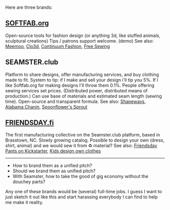 Here are three brands:

## [SOFTFAB.org](https://softfab.org/)

Open-source tools for fashion design (or anything 3d, like stuffed animals, sculptural creations) Tips / patrons support welcome. (demo)
See also: [Meemoo](http://meemoo.org/), [Clo3d](http://www.clo3d.com/), [Continuum Fashion](http://www.continuumfashion.com/constrvct.php), [Free Sewing](https://freesewing.org/about/)

## SEAMSTER.club

Platform to share designs, offer manufacturing services, and buy clothing made to fit. System to tip: if I make and sell your design i'll tip you 5%. If I like Softfab.org for making designs I'll throw them 0.1%. People offering sewing services set prices. (Distributed power, distributed means of production.) Can use base of materials and estimated seam length (sewing time). Open-source and transparent formula.
See also: [Shapeways](https://www.shapeways.com/), [Alabama Chanin](http://www.alabamachanin.com/), [Spoonflower's Sprout](https://sproutpatterns.com/)

## [FRIENDSDAY.fi](http://friendsday.fi/)

The first manufacturing collective on the Seamster.club platform, based in Brasstown, NC. Slowly growing catalog. Possible to design your own (dress, shirt, animal) and we would sew it from ♻︎ material?
See also: [Friendsday Pants on Kickstarter](https://www.kickstarter.com/projects/2021931650/make-100-friendsday-pants), [Kids design own clothes](https://picturethisclothing.com/)

---

* How to brand them as a unified pitch?
* Should we brand them as unified pitch?
* With Seamster, how to take the good of gig economy without the douchey parts?

Any one of these brands would be (several) full-time jobs. I guess I want to just sketch it out like this and start harassing everybody I can find to help me make it reality.
